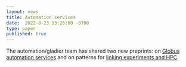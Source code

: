```yaml
---
layout: news
title: Automation services 
date:  2022-8-23 13:26:00 -0700
type: paper
published: true
---
```


The automation/gladier team has shared two new preprints: on [Globus automation services](https://arxiv.org/abs/2208.09513) and on patterns for [linking experiments and HPC](https://arxiv.org/abs/2204.05128)
